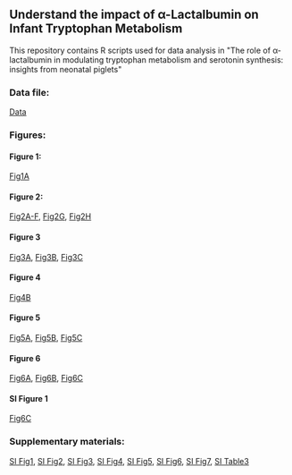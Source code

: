 ## Understand the impact of α-Lactalbumin on Infant Tryptophan Metabolism
This repository contains R scripts used for data analysis in "The role of α-lactalbumin in modulating tryptophan metabolism and serotonin synthesis: insights from neonatal piglets"

### Data file:
[Data](https://xuahe.github.io/piglet-aLac-tryptophan-study/Data/Data.xlsx)

### Figures:

#### Figure 1:
[Fig1A](https://xuahe.github.io/piglet-aLac-tryptophan-study/Figure_1/Fig1A_Formula_comp.html)

#### Figure 2:
[Fig2A-F](https://xuahe.github.io/piglet-aLac-tryptophan-study/Figure_2/Fig2A-F_Postprandial_response.html), 
[Fig2G](https://xuahe.github.io/piglet-aLac-tryptophan-study/Figure_2/Fig2G_Postprandial_Trp_individual_lineplots.html), 
[Fig2H](https://xuahe.github.io/piglet-aLac-tryptophan-study/Figure_2/Fig2H_Postprandial_Trp_at_120min_intake_relationship.html)

#### Figure 3
[Fig3A](https://xuahe.github.io/piglet-aLac-tryptophan-study/Figure_3/Fig3A_Free_trp_in_serum.html), 
[Fig3B](https://xuahe.github.io/piglet-aLac-tryptophan-study/Figure_3/Fig3B_Trp_levels.html),
[Fig3C](https://xuahe.github.io/piglet-aLac-tryptophan-study/Figure_3/Fig3C_Trp_to_LNAA_ratio.html)

#### Figure 4
[Fig4B](https://xuahe.github.io/piglet-aLac-tryptophan-study/Figure_4/Fig4B_Trp_metabolites_cor.html)

#### Figure 5
[Fig5A](https://xuahe.github.io/piglet-aLac-tryptophan-study/Figure_5/Fig5A_Trp_kyun_pathway_metabolites.html), 
[Fig5B](https://xuahe.github.io/piglet-aLac-tryptophan-study/Figure_5/Fig5B_Ketones.html), 
[Fig5C](https://xuahe.github.io/piglet-aLac-tryptophan-study/Figure_5/Fig5C_Serotonin.html)

#### Figure 6
[Fig6A](https://xuahe.github.io/piglet-aLac-tryptophan-study/Figure_6/Fig6A_Trp_metabolism_kynu_ratio.html), 
[Fig6B](https://xuahe.github.io/piglet-aLac-tryptophan-study/Figure_6/Fig6B_IFNgamma.html), 
[Fig6C](https://xuahe.github.io/piglet-aLac-tryptophan-study/Figure_6/Fig6C_Cortisol.html)

#### SI Figure 1
[Fig6C](https://xuahe.github.io/piglet-aLac-tryptophan-study/Figure_6/Fig6C_Cortisol.html)


### Supplementary materials:
[SI Fig1](https://xuahe.github.io/piglet-aLac-tryptophan-study/SI_Figure_1/SI.Fig1_Weight_and_intake.html), 
[SI Fig2](https://xuahe.github.io/piglet-aLac-tryptophan-study/SI_Figure_2/SI.Fig2_Hb_and_Hct.html), 
[SI Fig3](https://xuahe.github.io/piglet-aLac-tryptophan-study/SI_Figure_3/SI.Fig3_hormones.html), 
[SI Fig4](https://xuahe.github.io/piglet-aLac-tryptophan-study/SI_Figure_4/SI.Fig4_Postprandial_metabolome_PCA.html), 
[SI Fig5](https://xuahe.github.io/piglet-aLac-tryptophan-study/SI_Figure_5/SI.Fig5_Postprandial_Trp_individual_lineplots.html), 
[SI Fig6](https://xuahe.github.io/piglet-aLac-tryptophan-study/SI_Figure_6/SI.Fig6_Overall_metabolome_difference_PCA.html), 
[SI Fig7](https://xuahe.github.io/piglet-aLac-tryptophan-study/SI_Figure_7/SI.Fig7_Brain_quinolinate.html), 
[SI Table3](https://xuahe.github.io/piglet-aLac-tryptophan-study/SI_Table_3/SI.Table3_organ_weight.html)




